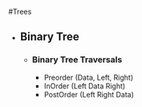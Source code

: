 #Trees
- ## Binary Tree
    - ### Binary Tree Traversals
        -   Preorder (Data, Left, Right)
        -   InOrder (Left Data Right)
        -   PostOrder (Left Right Data)
